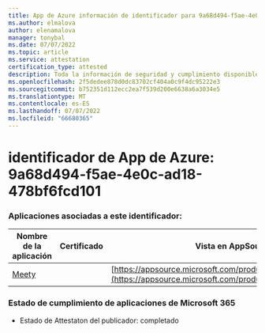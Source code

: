 ```yaml
---
title: App de Azure información de identificador para 9a68d494-f5ae-4e0c-ad18-478bf6fcd101
ms.author: elmalova
author: elenamalova
manager: tonybal
ms.date: 07/07/2022
ms.topic: article
ms.service: attestation
certification_type: attested
description: Toda la información de seguridad y cumplimiento disponible para 9a68d494-f5ae-4e0c-ad18-478bf6fcd101.
ms.openlocfilehash: 2f5dedee878d0dc83702cf404a0c9f4dc95222e3
ms.sourcegitcommit: b752351d112ecc2ea7f539d200e6638a6a3034e5
ms.translationtype: MT
ms.contentlocale: es-ES
ms.lasthandoff: 07/07/2022
ms.locfileid: "66680365"
---
```

# <a name="azure-app-id-9a68d494-f5ae-4e0c-ad18-478bf6fcd101"></a>identificador de App de Azure: 9a68d494-f5ae-4e0c-ad18-478bf6fcd101


### <a name="apps-associated-with-this-id"></a>Aplicaciones asociadas a este identificador:
| **Nombre de la aplicación** | **Certificado** | **Vista en AppSource** |
|--------------|---------------|-----------------------|
| [Meety](../forward/WA200004258.md) |  | [https://appsource.microsoft.com/product/office/WA200004258](https://appsource.microsoft.com/product/office/WA200004258) |

### <a name="microsoft-365-app-compliance-status"></a>Estado de cumplimiento de aplicaciones de Microsoft 365
- Estado de Attestaton del publicador: completado
